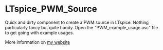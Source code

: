 # LTspice_PWM_Source
Quick and dirty component to create a PWM source in LTspice.
Nothing particularly fancy but quite handy.
Open the "PWM_example_usage.asc" file to get going with example usages.

More information on [my website](https://currentsauce.co.uk/blog/2021/06/16/LTspice-PWM-Signal-Generator.html)
